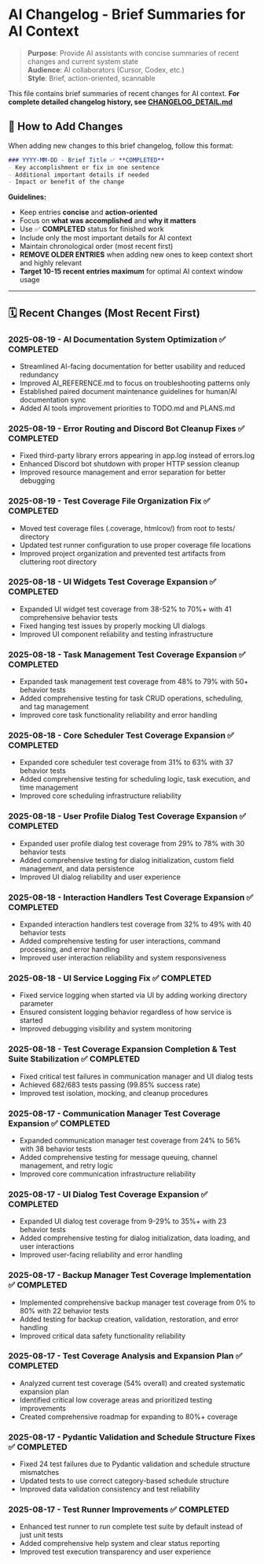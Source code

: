 # AI Changelog - Brief Summaries for AI Context

> **Purpose**: Provide AI assistants with concise summaries of recent changes and current system state  
> **Audience**: AI collaborators (Cursor, Codex, etc.)  
> **Style**: Brief, action-oriented, scannable

This file contains brief summaries of recent changes for AI context. 
**For complete detailed changelog history, see [CHANGELOG_DETAIL.md](CHANGELOG_DETAIL.md)**

## 📝 How to Add Changes

When adding new changes to this brief changelog, follow this format:

```markdown
### YYYY-MM-DD - Brief Title ✅ **COMPLETED**
- Key accomplishment or fix in one sentence
- Additional important details if needed
- Impact or benefit of the change
```

**Guidelines:**
- Keep entries **concise** and **action-oriented**
- Focus on **what was accomplished** and **why it matters**
- Use ✅ **COMPLETED** status for finished work
- Include only the most important details for AI context
- Maintain chronological order (most recent first)
- **REMOVE OLDER ENTRIES** when adding new ones to keep context short and highly relevant
- **Target 10-15 recent entries maximum** for optimal AI context window usage

------------------------------------------------------------------------------------------
## 🗓️ Recent Changes (Most Recent First)

### 2025-08-19 - AI Documentation System Optimization ✅ **COMPLETED**
- Streamlined AI-facing documentation for better usability and reduced redundancy
- Improved AI_REFERENCE.md to focus on troubleshooting patterns only
- Established paired document maintenance guidelines for human/AI documentation sync
- Added AI tools improvement priorities to TODO.md and PLANS.md

### 2025-08-19 - Error Routing and Discord Bot Cleanup Fixes ✅ **COMPLETED**
- Fixed third-party library errors appearing in app.log instead of errors.log
- Enhanced Discord bot shutdown with proper HTTP session cleanup
- Improved resource management and error separation for better debugging

### 2025-08-19 - Test Coverage File Organization Fix ✅ **COMPLETED**
- Moved test coverage files (.coverage, htmlcov/) from root to tests/ directory
- Updated test runner configuration to use proper coverage file locations
- Improved project organization and prevented test artifacts from cluttering root directory

### 2025-08-18 - UI Widgets Test Coverage Expansion ✅ **COMPLETED**
- Expanded UI widget test coverage from 38-52% to 70%+ with 41 comprehensive behavior tests
- Fixed hanging test issues by properly mocking UI dialogs
- Improved UI component reliability and testing infrastructure

### 2025-08-18 - Task Management Test Coverage Expansion ✅ **COMPLETED**
- Expanded task management test coverage from 48% to 79% with 50+ behavior tests
- Added comprehensive testing for task CRUD operations, scheduling, and tag management
- Improved core task functionality reliability and error handling

### 2025-08-18 - Core Scheduler Test Coverage Expansion ✅ **COMPLETED**
- Expanded core scheduler test coverage from 31% to 63% with 37 behavior tests
- Added comprehensive testing for scheduling logic, task execution, and time management
- Improved core scheduling infrastructure reliability

### 2025-08-18 - User Profile Dialog Test Coverage Expansion ✅ **COMPLETED**
- Expanded user profile dialog test coverage from 29% to 78% with 30 behavior tests
- Added comprehensive testing for dialog initialization, custom field management, and data persistence
- Improved UI dialog reliability and user experience

### 2025-08-18 - Interaction Handlers Test Coverage Expansion ✅ **COMPLETED**
- Expanded interaction handlers test coverage from 32% to 49% with 40 behavior tests
- Added comprehensive testing for user interactions, command processing, and error handling
- Improved user interaction reliability and system responsiveness

### 2025-08-18 - UI Service Logging Fix ✅ **COMPLETED**
- Fixed service logging when started via UI by adding working directory parameter
- Ensured consistent logging behavior regardless of how service is started
- Improved debugging visibility and system monitoring

### 2025-08-18 - Test Coverage Expansion Completion & Test Suite Stabilization ✅ **COMPLETED**
- Fixed critical test failures in communication manager and UI dialog tests
- Achieved 682/683 tests passing (99.85% success rate)
- Improved test isolation, mocking, and cleanup procedures

### 2025-08-17 - Communication Manager Test Coverage Expansion ✅ **COMPLETED**
- Expanded communication manager test coverage from 24% to 56% with 38 behavior tests
- Added comprehensive testing for message queuing, channel management, and retry logic
- Improved core communication infrastructure reliability

### 2025-08-17 - UI Dialog Test Coverage Expansion ✅ **COMPLETED**
- Expanded UI dialog test coverage from 9-29% to 35%+ with 23 behavior tests
- Added comprehensive testing for dialog initialization, data loading, and user interactions
- Improved user-facing reliability and error handling

### 2025-08-17 - Backup Manager Test Coverage Implementation ✅ **COMPLETED**
- Implemented comprehensive backup manager test coverage from 0% to 80% with 22 behavior tests
- Added testing for backup creation, validation, restoration, and error handling
- Improved critical data safety functionality reliability

### 2025-08-17 - Test Coverage Analysis and Expansion Plan ✅ **COMPLETED**
- Analyzed current test coverage (54% overall) and created systematic expansion plan
- Identified critical low coverage areas and prioritized testing improvements
- Created comprehensive roadmap for expanding to 80%+ coverage

### 2025-08-17 - Pydantic Validation and Schedule Structure Fixes ✅ **COMPLETED**
- Fixed 24 test failures due to Pydantic validation and schedule structure mismatches
- Updated tests to use correct category-based schedule structure
- Improved data validation consistency and test reliability

### 2025-08-17 - Test Runner Improvements ✅ **COMPLETED**
- Enhanced test runner to run complete test suite by default instead of just unit tests
- Added comprehensive help system and clear status reporting
- Improved test execution transparency and user experience